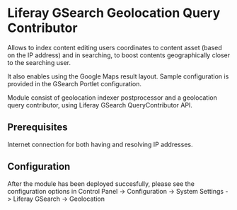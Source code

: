 # Liferay GSearch Geolocation Query Contributor

Allows to index content editing users coordinates to content asset (based on the IP address) and in searching, to boost contents geographically closer to the searching user. 

It also enables using the Google Maps result layout. Sample configuration is provided in the GSearch Portlet configuration.

Module consist of geolocation indexer postprocessor and a geolocation query contributor, using Liferay GSearch QueryContributor API.

## Prerequisites

Internet connection for both having and resolving IP addresses.

## Configuration

After the module has been deployed succesfully, please see the configuration options in Control Panel -> Configuration -> System Settings -> Liferay GSearch -> Geolocation


